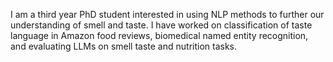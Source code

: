 I am a third year PhD student interested in using NLP methods to further our understanding of smell and taste. I have worked on classification of taste language in Amazon food reviews, biomedical named entity recognition, and evaluating LLMs on smell taste and nutrition tasks.
